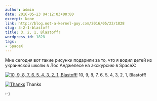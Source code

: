 ```yaml
---
author: admin
date: 2016-05-23 04:12:03+00:00
excerpt: None
link: http://blog.not-a-kernel-guy.com/2016/05/22/1828
slug: 3-2-1-blastoff
title: 3, 2, 1, Blastoff!
wordpress_id: 1828
tags:
- SpaceX
---
```


Мне сегодня вот такие рисунки подарили за то, что я водил детей из украинской школы в Лос Анджелесе на экскурсию в SpaceX:

[![10, 9, 8, 7, 6, 5, 4, 3, 2, 1, Blastoff!](http://blog.not-a-kernel-guy.com/wp-content/uploads/2016/05/thanks1.jpg)](http://blog.not-a-kernel-guy.com/wp-content/uploads/2016/05/thanks1.jpg) 10, 9, 8, 7, 6, 5, 4, 3, 2, 1, Blastoff!

[![Thanks](http://blog.not-a-kernel-guy.com/wp-content/uploads/2016/05/thanks2.jpg)](http://blog.not-a-kernel-guy.com/wp-content/uploads/2016/05/thanks2.jpg) Thanks

:-)
